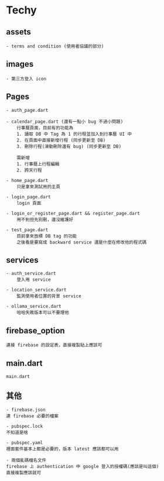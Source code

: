 # Techy

## assets
    - terms and condition (使用者協議的部分)

## images
    - 第三方登入 icon

## Pages
    - auth_page.dart 
        
    - calendar_page.dart (還有一點小 bug 不過小問題)
        行事曆頁面，目前有的功能為
        1. 讀取 DB 中 Tag 為 1 的行程並加入到行事曆 UI 中
        2. 在頁面中直接新增行程 (同步更新至 DB)
        3. 刪除行程(滑動刪除還有 bug) (同步更新至 DB)

        需新增
        1. 行事曆上行程編輯
        2. 跨天行程
    
    - home_page.dart
        只是拿來測試用的主頁

    - login_page.dart
        login 頁面
    
    - login_or_register_page.dart && register_page.dart
        用不到但先別刪，還沒維護好

    - test_page.dart
        目前拿來放標 DB tag 的功能
        之後看是要寫成 backward service 還是什麼在修改他的程式碼

## services
    - auth_service.dart
        登入用 service

    - location_service.dart
        監測使用者位置的背景 service

    - ollama_service.dart
        哈哈失敗版本可以不要理他

## firebase_option
    連接 firebase 的設定表，直接複製貼上應該可

## main.dart
    main.dart

## 其他
    - firebase.json
    連 firebase 必要的檔案

    - pubspec.lock
    不知道是啥

    - pubspec.yaml
    裡面套件基本上都是必要的，版本 latest 應該都可以用

    - 兩個亂碼檔名文件
    firebase 上 authentication 中 google 登入的授權碼(應該是叫這個)
    直接複製應該就可
